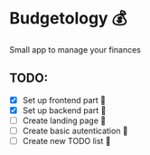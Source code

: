 # Budgetology :moneybag:

Small app to manage your finances

## TODO:

- [x] Set up frontend part :rocket:
- [x] Set up backend part :rocket:
- [ ] Create landing page :rocket:
- [ ] Create basic autentication :page_with_curl:
- [ ] Create new TODO list :notebook:
